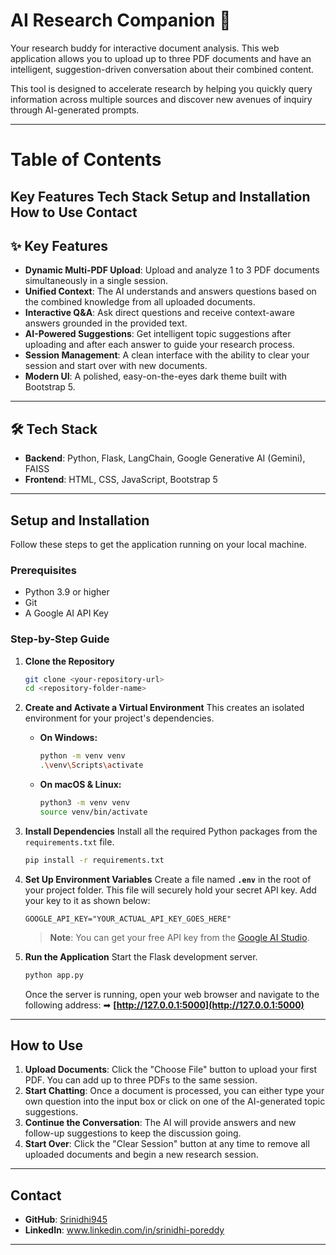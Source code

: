# AI Research Companion 🤖

Your research buddy for interactive document analysis. This web application allows you to upload up to three PDF documents and have an intelligent, suggestion-driven conversation about their combined content.

This tool is designed to accelerate research by helping you quickly query information across multiple sources and discover new avenues of inquiry through AI-generated prompts.

-----
 # Table of Contents
 Key Features
 Tech Stack
 Setup and Installation
 How to Use
 Contact
-----

## ✨ Key Features

  * **Dynamic Multi-PDF Upload**: Upload and analyze 1 to 3 PDF documents simultaneously in a single session.
  * **Unified Context**: The AI understands and answers questions based on the combined knowledge from all uploaded documents.
  * **Interactive Q\&A**: Ask direct questions and receive context-aware answers grounded in the provided text.
  * **AI-Powered Suggestions**: Get intelligent topic suggestions after uploading and after each answer to guide your research process.
  * **Session Management**: A clean interface with the ability to clear your session and start over with new documents.
  * **Modern UI**: A polished, easy-on-the-eyes dark theme built with Bootstrap 5.

-----

## 🛠 Tech Stack

  * **Backend**: Python, Flask, LangChain, Google Generative AI (Gemini), FAISS
  * **Frontend**: HTML, CSS, JavaScript, Bootstrap 5

-----

##  Setup and Installation

Follow these steps to get the application running on your local machine.

### Prerequisites

  * Python 3.9 or higher
  * Git
  * A Google AI API Key

### Step-by-Step Guide

1.  **Clone the Repository**

    ```bash
    git clone <your-repository-url>
    cd <repository-folder-name>
    ```

2.  **Create and Activate a Virtual Environment**
    This creates an isolated environment for your project's dependencies.

      * **On Windows:**

        ```bash
        python -m venv venv
        .\venv\Scripts\activate
        ```

      * **On macOS & Linux:**

        ```bash
        python3 -m venv venv
        source venv/bin/activate
        ```

3.  **Install Dependencies**
    Install all the required Python packages from the `requirements.txt` file.

    ```bash
    pip install -r requirements.txt
    ```

4.  **Set Up Environment Variables**
    Create a file named **`.env`** in the root of your project folder. This file will securely hold your secret API key. Add your key to it as shown below:

    ```env
    GOOGLE_API_KEY="YOUR_ACTUAL_API_KEY_GOES_HERE"
    ```

    > **Note**: You can get your free API key from the [Google AI Studio](https://aistudio.google.com/app/apikey).

5.  **Run the Application**
    Start the Flask development server.

    ```bash
    python app.py
    ```

    Once the server is running, open your web browser and navigate to the following address:
    ➡ **[http://127.0.0.1:5000](http://127.0.0.1:5000)**

-----

##  How to Use

1.  **Upload Documents**: Click the "Choose File" button to upload your first PDF. You can add up to three PDFs to the same session.
2.  **Start Chatting**: Once a document is processed, you can either type your own question into the input box or click on one of the AI-generated topic suggestions.
3.  **Continue the Conversation**: The AI will provide answers and new follow-up suggestions to keep the discussion going.
4.  **Start Over**: Click the "Clear Session" button at any time to remove all uploaded documents and begin a new research session.

-----

##  Contact

  * **GitHub**: [Srinidhi945](https://www.google.com/search?q=https://github.com/Srinidhi945)
  * **LinkedIn**: www.linkedin.com/in/srinidhi-poreddy
 

-----
